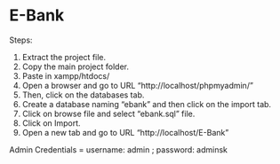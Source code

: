 # E-Bank
Steps:
1. Extract the project file.
2. Copy the main project folder.
3. Paste in xampp/htdocs/
4. Open a browser and go to URL “http://localhost/phpmyadmin/”
5. Then, click on the databases tab.
6. Create a database naming “ebank” and then click on the import tab.
7. Click on browse file and select “ebank.sql” file.
8. Click on Import.
9. Open a new tab and go to URL “http://localhost/E-Bank”
   
Admin Credentials = username: admin ; password: adminsk
